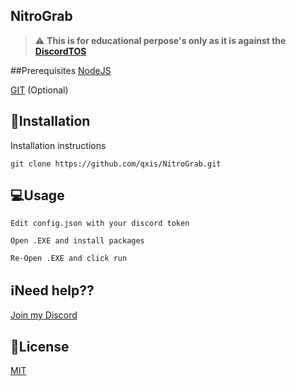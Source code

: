 ## NitroGrab
> :warning: **This is for educational perpose's only as it is against the [DiscordTOS](https://discord.com/terms)**


##Prerequisites
[NodeJS](https://nodejs.org/en/)

[GIT](https://git-scm.com/downloads) (Optional)

## 💽Installation

Installation instructions

```
git clone https://github.com/qxis/NitroGrab.git
```

## 💻Usage

```
Edit config.json with your discord token
```

```
Open .EXE and install packages
```

```
Re-Open .EXE and click run
```

## ℹ️Need help??
[Join my Discord](https://discord.gg/TQUWy5ygEg)

## 📝License
[MIT](https://choosealicense.com/licenses/mit/)


